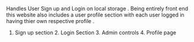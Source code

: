 Handles User Sign up and Login on local storage . 
Being entirely front end this website also includes a user profile section with each user logged in having thier own respective profile .
1. Sign up section 2. Login Section 3. Admin controls 4. Profile page
